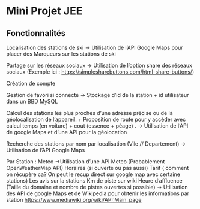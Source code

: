 Mini Projet JEE
===============

Fonctionnalités
---------------

Localisation des stations de ski
    -> Utilisation de l’API Google Maps pour placer des Marqueurs sur les stations de  ski


Partage sur les réseaux sociaux
    -> Utilisation de l’option share des réseaux sociaux (Exemple ici : https://simplesharebuttons.com/html-share-buttons/)


Création de compte


Gestion de favori si connecté 
    -> Stockage d’id de la station + id utilisateur dans un BBD MySQL


Calcul des stations les plus proches d’une adresse précise ou de la géolocalisation de l’appareil. + Proposition de route pour y accéder avec calcul temps (en voiture) + cout (essence + péage) .
-> Utilisation de l’API de google Maps et d’une API pour la géolocation 


Recherche des stations par nom par localisation (Vile // Departement)
    -> Utilisation de l’API Google Maps


Par Station :
Meteo 
    ->Utilisation d’une API Meteo (Probablement OpenWeatherMap API)
Horaires (si ouverte ou pas aussi)
Tarif ( comment on récupère ca? On peut le recup direct sur google map avec certaine stations)
Les avis sur la stations 
Km de piste  sur wiki 
 Heure d’affluence
(Taille du domaine et nombre de pistes ouvertes si possible)
-> Utilisation des API de google Maps et de Wikipedia pour obtenir les informations par station https://www.mediawiki.org/wiki/API:Main_page
